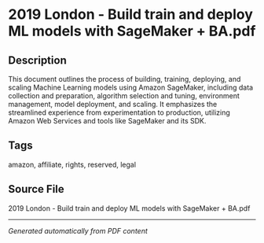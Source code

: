 # 2019 London - Build train and deploy ML models with SageMaker + BA.pdf

## Description
This document outlines the process of building, training, deploying, and scaling Machine Learning models using Amazon SageMaker, including data collection and preparation, algorithm selection and tuning, environment management, model deployment, and scaling. It emphasizes the streamlined experience from experimentation to production, utilizing Amazon Web Services and tools like SageMaker and its SDK.
## Tags
amazon, affiliate, rights, reserved, legal

## Source File
2019 London - Build train and deploy ML models with SageMaker + BA.pdf

---
*Generated automatically from PDF content*
